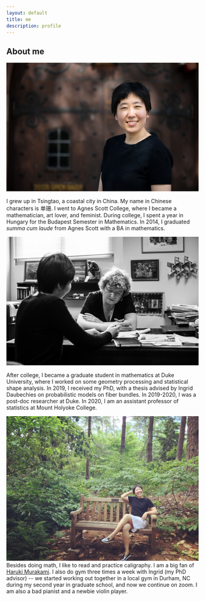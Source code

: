 ```yaml
---
layout: default
title: me
description: profile
---
```


## About me
![me](/images/sshan.jpg)

I grew up in Tsingtao, a coastal city in China. My name in Chinese characters is 单珊. I went to Agnes Scott College, where I became a mathematician, art lover, and feminist. During college, I spent a year in Hungary for the Budapest Semester in Mathematics. In 2014, I graduated *summa cum laude* from Agnes Scott with a BA in mathematics.  

![me and my advisor](/images/SSID.png)

After college, I became a graduate student in mathematics at Duke University, where I worked on some geometry processing and statistical shape analysis. In 2019, I received my PhD, with a thesis advised by Ingrid Daubechies on probabilistic models on fiber bundles. In 2019-2020, I was a post-doc researcher at Duke. In 2020, I am an assistant professor of statistics at Mount Holyoke College. 

![me in garden](/images/shanshan.jpg)
Besides doing math, I like to read and practice caligraphy. I am a big fan of [Haruki Murakami](http://www.harukimurakami.com). I also do gym three times a week with Ingrid (my PhD advisor) -- we started working out together in a local gym in Durham, NC during my second year in graduate school, and now we continue on zoom. I am also a bad pianist and a newbie violin player. 
     
<br />
<br />
<br />
<br />
<br />
<br />
<br />
<br />
